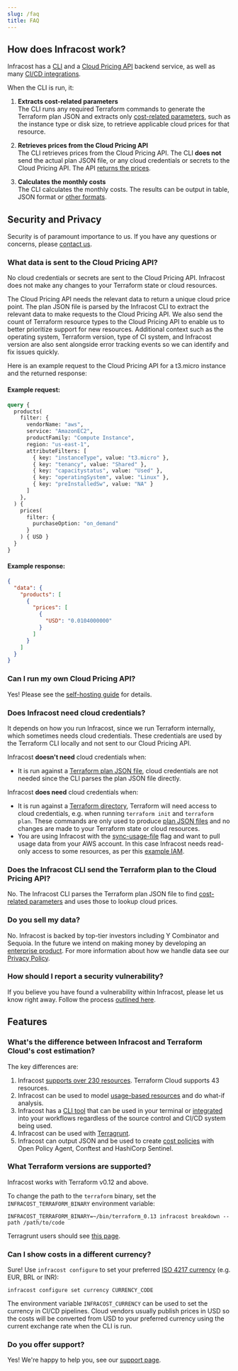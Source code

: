 ```yaml
---
slug: /faq
title: FAQ
---
```


## How does Infracost work?

Infracost has a [CLI](https://github.com/infracost/infracost) and a [Cloud Pricing API](https://github.com/infracost/cloud-pricing-api) backend service, as well as many [CI/CD integrations](/docs/integrations/cicd).

When the CLI is run, it:

1. **Extracts cost-related parameters**<br />
  The CLI runs any required Terraform commands to generate the Terraform plan JSON and extracts only [cost-related parameters](/docs/faq#example-request), such as the instance type or disk size, to retrieve applicable cloud prices for that resource.

2. **Retrieves prices from the Cloud Pricing API**<br />
  The CLI retrieves prices from the Cloud Pricing API. The CLI **does not** send the actual plan JSON file, or any cloud credentials or secrets to the Cloud Pricing API. The API [returns the prices](/docs/faq#example-response).

3. **Calculates the monthly costs**<br />
  The CLI calculates the monthly costs. The results can be output in table, JSON format or [other formats](/docs/features/cli_commands/#combined-output-formats).

## Security and Privacy

Security is of paramount importance to us. If you have any questions or concerns, please [contact us](mailto:hello@infracost.io).

### What data is sent to the Cloud Pricing API?

No cloud credentials or secrets are sent to the Cloud Pricing API. Infracost does not make any changes to your Terraform state or cloud resources.

The Cloud Pricing API needs the relevant data to return a unique cloud price point. The plan JSON file is parsed by the Infracost CLI to extract the relevant data to make requests to the Cloud Pricing API. We also send the count of Terraform resource types to the Cloud Pricing API to enable us to better prioritize support for new resources. Additional context such as the operating system, Terraform version, type of CI system, and Infracost version are also sent alongside error tracking events so we can identify and fix issues quickly.

Here is an example request to the Cloud Pricing API for a t3.micro instance and the returned response:

#### Example request:
```graphql
query {
  products(
    filter: {
      vendorName: "aws",
      service: "AmazonEC2",
      productFamily: "Compute Instance",
      region: "us-east-1",
      attributeFilters: [
        { key: "instanceType", value: "t3.micro" },
        { key: "tenancy", value: "Shared" },
        { key: "capacitystatus", value: "Used" },
        { key: "operatingSystem", value: "Linux" },
        { key: "preInstalledSw", value: "NA" }
      ]
    },
  ) {
    prices(
      filter: {
        purchaseOption: "on_demand"
      }
    ) { USD }
  }
}
```

#### Example response:
```json
{
  "data": {
    "products": [
      {
        "prices": [
          {
            "USD": "0.0104000000"
          }
        ]
      }
    ]
  }
}
```

### Can I run my own Cloud Pricing API?

Yes! Please see the [self-hosting guide](/docs/cloud_pricing_api/self_hosted) for details.

### Does Infracost need cloud credentials?

It depends on how you run Infracost, since we run Terraform internally, which sometimes needs cloud credentials. These credentials are used by the Terraform CLI locally and not sent to our Cloud Pricing API.

Infracost **doesn't need** cloud credentials when:
- It is run against a [Terraform plan JSON file](/docs/#option-2-terraform-plan-json), cloud credentials are not needed since the CLI parses the plan JSON file directly.

Infracost **does need** cloud credentials when:
- It is run against a [Terraform directory](/docs/#option-1-terraform-directory), Terraform will need access to cloud credentials, e.g. when running `terraform init` and `terraform plan`. These commands are only used to produce [plan JSON files](https://www.terraform.io/docs/commands/show.html#json-output) and no changes are made to your Terraform state or cloud resources.
- You are using Infracost with the [sync-usage-file](/docs/features/usage_based_resources#generate-usage-file) flag and want to pull usage data from your AWS account. In this case Infracost needs read-only access to some resources, as per this [example IAM](/docs/features/usage_based_resources#fetch-from-cloud-watch).

### Does the Infracost CLI send the Terraform plan to the Cloud Pricing API?

No. The Infracost CLI parses the Terraform plan JSON file to find [cost-related parameters](/docs/faq#example-request) and uses those to lookup cloud prices.

### Do you sell my data?

No. Infracost is backed by top-tier investors including Y Combinator and Sequoia. In the future we intend on making money by developing an [enterprise product](/pricing). For more information about how we handle data see our [Privacy Policy](/docs/privacy-policy).


### How should I report a security vulnerability?

If you believe you have found a vulnerability within Infracost, please let us know right away. Follow the process [outlined here](https://github.com/infracost/infracost/blob/master/SECURITY.md).

## Features

### What's the difference between Infracost and Terraform Cloud's cost estimation?

The key differences are:
1. Infracost [supports over 230 resources](/docs/supported_resources/overview). Terraform Cloud supports 43 resources.
2. Infracost can be used to model [usage-based resources](/docs/features/usage_based_resources) and do what-if analysis.
3. Infracost has a [CLI tool](/docs#installation) that can be used in your terminal or [integrated](/docs/integrations/cicd) into your workflows regardless of the source control and CI/CD system being used.
4. Infracost can be used with [Terragrunt](/docs/features/terragrunt).
5. Infracost can output JSON and be used to create [cost policies](/docs/features/cost_policies) with Open Policy Agent, Conftest and HashiCorp Sentinel.

### What Terraform versions are supported?

Infracost works with Terraform v0.12 and above.

To change the path to the `terraform` binary, set the `INFRACOST_TERRAFORM_BINARY` environment variable:
```shell
INFRACOST_TERRAFORM_BINARY=~/bin/terraform_0.13 infracost breakdown --path /path/to/code
```

Terragrunt users should see [this page](/docs/features/terragrunt).

### Can I show costs in a different currency?

Sure! Use `infracost configure` to set your preferred [ISO 4217 currency](https://en.wikipedia.org/wiki/ISO_4217#Active_codes) (e.g. EUR, BRL or INR):
```shell
infracost configure set currency CURRENCY_CODE
```

The environment variable `INFRACOST_CURRENCY` can be used to set the currency in CI/CD pipelines. Cloud vendors usually publish prices in USD so the costs will be converted from USD to your preferred currency using the current exchange rate when the CLI is run.

### Do you offer support?

Yes! We're happy to help you, see our [support page](/docs/support).
